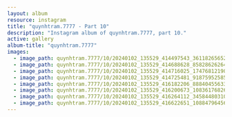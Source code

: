 ```yaml
---
layout: album
resource: instagram
title: "quynhtram.7777 - Part 10"
description: "Instagram album of quynhtram.7777, part 10."
active: gallery
album-title: "quynhtram.7777"
images:
  - image_path: quynhtram.7777/10/20240102_135529_414497543_361182656524115_408324116621219562_n.jpg
  - image_path: quynhtram.7777/10/20240102_135529_414688628_858286262643256_2775099947260847134_n.jpg
  - image_path: quynhtram.7777/10/20240102_135529_414716025_1747681219058191_4516119029120301902_n.jpg
  - image_path: quynhtram.7777/10/20240102_135529_414725481_918759525851569_6585774078029887585_n.jpg
  - image_path: quynhtram.7777/10/20240102_135529_416182206_888404556330223_2582552727257616825_n.jpg
  - image_path: quynhtram.7777/10/20240102_135529_416200673_1083617682618554_6568719066768347943_n.jpg
  - image_path: quynhtram.7777/10/20240102_135529_416264112_3458448031074101_1321982929703962649_n.jpg
  - image_path: quynhtram.7777/10/20240102_135529_416622651_1088479645697801_7282156467535364557_n.jpg
---
```

